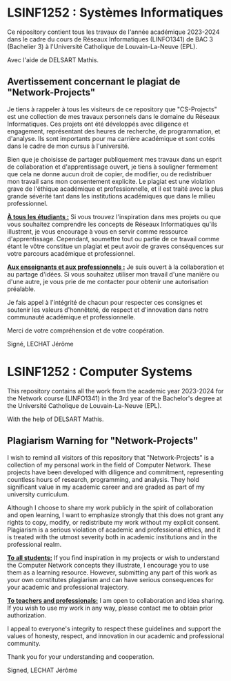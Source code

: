 # LSINF1252 : Systèmes Informatiques
Ce répository contient tous les travaux de l'année académique 2023-2024 dans le cadre du cours de Réseaux Informatiques (LINFO1341) de BAC 3 (Bachelier 3) à l'Université Catholique de Louvain-La-Neuve (EPL).

Avec l'aide de DELSART Mathis.

## Avertissement concernant le plagiat de "Network-Projects"
Je tiens à rappeler à tous les visiteurs de ce repository que "CS-Projects" est une collection de mes travaux personnels dans le domaine du Réseaux Informatiques. Ces projets ont été développés avec diligence et engagement, représentant des heures de recherche, de programmation, et d'analyse. Ils sont importants pour ma carrière académique et sont cotés dans le cadre de mon cursus à l'université.

Bien que je choisisse de partager publiquement mes travaux dans un esprit de collaboration et d'apprentissage ouvert, je tiens à souligner fermement que cela ne donne aucun droit de copier, de modifier, ou de redistribuer mon travail sans mon consentement explicite. Le plagiat est une violation grave de l'éthique académique et professionnelle, et il est traité avec la plus grande sévérité tant dans les institutions académiques que dans le milieu professionnel.

**<ins>À tous les étudiants :</ins>** Si vous trouvez l'inspiration dans mes projets ou que vous souhaitez comprendre les concepts de Réseaux Informatiques qu'ils illustrent, je vous encourage à vous en servir comme ressource d'apprentissage. Cependant, soumettre tout ou partie de ce travail comme étant le vôtre constitue un plagiat et peut avoir de graves conséquences sur votre parcours académique et professionnel.

**<ins>Aux enseignants et aux professionnels :</ins>** Je suis ouvert à la collaboration et au partage d'idées. Si vous souhaitez utiliser mon travail d'une manière ou d'une autre, je vous prie de me contacter pour obtenir une autorisation préalable.

Je fais appel à l'intégrité de chacun pour respecter ces consignes et soutenir les valeurs d'honnêteté, de respect et d'innovation dans notre communauté académique et professionnelle.

Merci de votre compréhension et de votre coopération.



Signé, LECHAT Jérôme




# LSINF1252 : Computer Systems
This repository contains all the work from the academic year 2023-2024 for the Network course (LINFO1341) in the 3rd year of the Bachelor's degree at the Université Catholique de Louvain-La-Neuve (EPL).

With the help of DELSART Mathis.

## Plagiarism Warning for "Network-Projects"
I wish to remind all visitors of this repository that "Network-Projects" is a collection of my personal work in the field of Computer Network. These projects have been developed with diligence and commitment, representing countless hours of research, programming, and analysis. They hold significant value in my academic career and are graded as part of my university curriculum.

Although I choose to share my work publicly in the spirit of collaboration and open learning, I want to emphasize strongly that this does not grant any rights to copy, modify, or redistribute my work without my explicit consent. Plagiarism is a serious violation of academic and professional ethics, and it is treated with the utmost severity both in academic institutions and in the professional realm.

**<ins>To all students:</ins>** If you find inspiration in my projects or wish to understand the Computer Network concepts they illustrate, I encourage you to use them as a learning resource. However, submitting any part of this work as your own constitutes plagiarism and can have serious consequences for your academic and professional trajectory.

**<ins>To teachers and professionals:</ins>** I am open to collaboration and idea sharing. If you wish to use my work in any way, please contact me to obtain prior authorization.

I appeal to everyone's integrity to respect these guidelines and support the values of honesty, respect, and innovation in our academic and professional community.

Thank you for your understanding and cooperation.



Signed, LECHAT Jérôme
